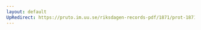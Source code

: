```yaml
---
layout: default
UpRedirect: https://pruto.im.uu.se/riksdagen-records-pdf/1871/prot-1871--ak--121.pdf
---
```

